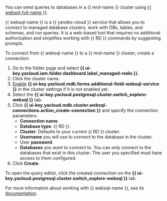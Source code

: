 You can send queries to databases in a {{ mrd-name }} cluster using [{{ websql-full-name }}](../../../websql).

{{ websql-name }} is a {{ yandex-cloud }} service that allows you to connect to managed database clusters, work with DBs, tables, and schemas, and run queries. It is a web-based tool that requires no additional authorization and simplifies working with {{ RD }} commands by suggesting prompts.

To connect from {{ websql-name }} to a {{ mrd-name }} cluster, create a connection:

1. Go to the folder page and select **{{ ui-key.yacloud.iam.folder.dashboard.label_managed-redis }}**.
1. Click the cluster name.
1. [Enable](../../../managed-redis/operations/update.md#change-additional-settings) **{{ ui-key.yacloud.mdb.forms.additional-field-websql-service }}** in the cluster settings if it is not enabled yet.
1. Select the **{{ ui-key.yacloud.postgresql.cluster.switch_explore-websql }}** tab.
1. Click **{{ ui-key.yacloud.mdb.cluster.websql-connections.action_create-connection }}** and specify the connection parameters:
    * **Connection name**.
    * **Database type**: {{ RD }}.
    * **Cluster**: Defaults to your current {{ RD }} cluster.
    * **Username** you will use to connect to the database in the cluster.
    * User **password**.
    * **Databases** you want to connect to. You can only connect to the databases that exist in this cluster. The user you specified must have access to them configured.
1. Click **Create**.

To open the query editor, click the created connection on the **{{ ui-key.yacloud.postgresql.cluster.switch_explore-websql }}** tab.

For more information about working with {{ websql-name }}, see its [documentation](../../../websql/operations/index.md).
